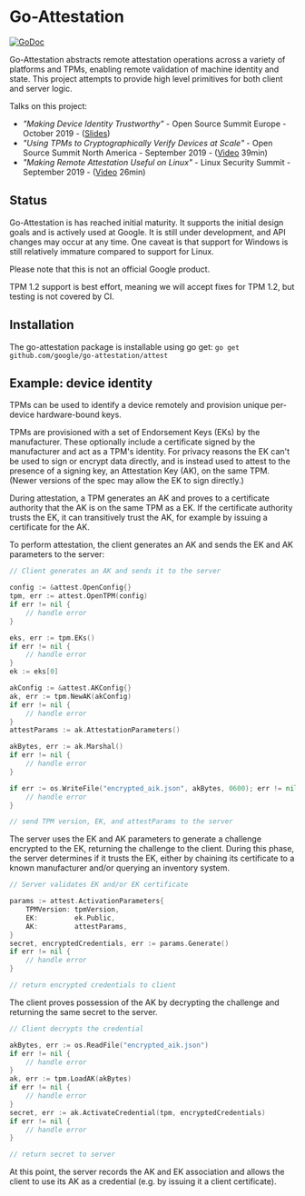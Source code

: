 Go-Attestation
==============

[![GoDoc](https://godoc.org/github.com/google/go-attestation/attest?status.svg)](https://godoc.org/github.com/google/go-attestation/attest)

Go-Attestation abstracts remote attestation operations across a variety of platforms
and TPMs, enabling remote validation of machine identity and state. This project
attempts to provide high level primitives for both client and server logic.

Talks on this project:

* _"Making Device Identity Trustworthy"_ - Open Source Summit Europe - October 2019 - ([Slides](https://static.sched.com/hosted_files/osseu19/ec/Device%20Identity.pdf))
* _"Using TPMs to Cryptographically Verify Devices at Scale"_ - Open Source Summit North America - September 2019 - ([Video](https://www.youtube.com/watch?v=EmEymlA5Q5Q) 39min)
* _"Making Remote Attestation Useful on Linux"_ - Linux Security Summit - September 2019 - ([Video](https://www.youtube.com/watch?v=TKva_h66Ptc) 26min)

## Status

Go-Attestation is has reached initial maturity. It supports the initial design
goals and is actively used at Google. It is still under development, and API
changes may occur at any time. One caveat is that support for Windows is still
relatively immature compared to support for Linux.

Please note that this is not an official Google product.

TPM 1.2 support is best effort, meaning we will accept fixes for TPM 1.2, but
testing is not covered by CI.

## Installation

The go-attestation package is installable using go get: `go get github.com/google/go-attestation/attest`

## Example: device identity

TPMs can be used to identify a device remotely and provision unique per-device
hardware-bound keys.

TPMs are provisioned with a set of Endorsement Keys (EKs) by the manufacturer.
These optionally include a certificate signed by the manufacturer and act as a
TPM's identity. For privacy reasons the EK can't be used to sign or encrypt data
directly, and is instead used to attest to the presence of a signing key, an
Attestation Key (AK), on the same TPM. (Newer versions of the spec may allow the
EK to sign directly.)

During attestation, a TPM generates an AK and proves to a certificate authority
that the AK is on the same TPM as a EK. If the certificate authority trusts the
EK, it can transitively trust the AK, for example by issuing a certificate for
the AK.

To perform attestation, the client generates an AK and sends the EK and AK
parameters to the server:

```go
// Client generates an AK and sends it to the server

config := &attest.OpenConfig{}
tpm, err := attest.OpenTPM(config)
if err != nil {
    // handle error
}

eks, err := tpm.EKs()
if err != nil {
    // handle error
}
ek := eks[0]

akConfig := &attest.AKConfig{}
ak, err := tpm.NewAK(akConfig)
if err != nil {
    // handle error
}
attestParams := ak.AttestationParameters()

akBytes, err := ak.Marshal()
if err != nil {
    // handle error
}

if err := os.WriteFile("encrypted_aik.json", akBytes, 0600); err != nil {
    // handle error
}

// send TPM version, EK, and attestParams to the server
```

The server uses the EK and AK parameters to generate a challenge encrypted to
the EK, returning the challenge to the client. During this phase, the server
determines if it trusts the EK, either by chaining its certificate to a known
manufacturer and/or querying an inventory system.

```go
// Server validates EK and/or EK certificate

params := attest.ActivationParameters{
    TPMVersion: tpmVersion,
    EK:         ek.Public,
    AK:         attestParams,
}
secret, encryptedCredentials, err := params.Generate()
if err != nil {
    // handle error
}

// return encrypted credentials to client
```

The client proves possession of the AK by decrypting the challenge and
returning the same secret to the server.

```go
// Client decrypts the credential

akBytes, err := os.ReadFile("encrypted_aik.json")
if err != nil {
    // handle error
}
ak, err := tpm.LoadAK(akBytes)
if err != nil {
    // handle error
}
secret, err := ak.ActivateCredential(tpm, encryptedCredentials)
if err != nil {
    // handle error
}

// return secret to server
```

At this point, the server records the AK and EK association and allows the client
to use its AK as a credential (e.g. by issuing it a client certificate).
